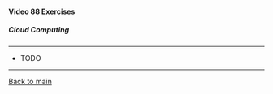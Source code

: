 #### Video 88 Exercises

##### Cloud Computing

---

- TODO

---

[Back to main](https://github.com/rot0xd/CBTNuggets/blob/master/CEHv9/README.md)

